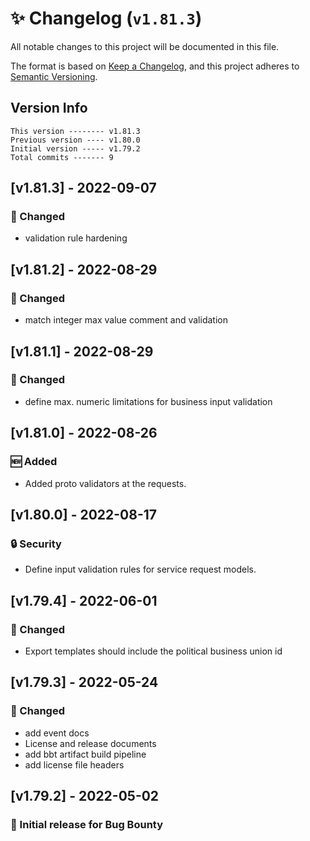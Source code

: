 # ✨ Changelog (`v1.81.3`)

All notable changes to this project will be documented in this file.

The format is based on [Keep a Changelog](https://keepachangelog.com/en/1.0.0/),
and this project adheres to [Semantic Versioning](https://semver.org/spec/v2.0.0.html).

## Version Info

```text
This version -------- v1.81.3
Previous version ---- v1.80.0
Initial version ----- v1.79.2
Total commits ------- 9
```

## [v1.81.3] - 2022-09-07

### 🔄 Changed

- validation rule hardening

## [v1.81.2] - 2022-08-29

### 🔄 Changed

- match integer max value comment and validation

## [v1.81.1] - 2022-08-29

### 🔄 Changed

- define max. numeric limitations for business input validation

## [v1.81.0] - 2022-08-26

### 🆕 Added

- Added proto validators at the requests.

## [v1.80.0] - 2022-08-17

### 🔒 Security

- Define input validation rules for service request models.

## [v1.79.4] - 2022-06-01

### 🔄 Changed

- Export templates should include the political business union id

## [v1.79.3] - 2022-05-24

### 🔄 Changed

- add event docs
- License and release documents
- add bbt artifact build pipeline
- add license file headers

## [v1.79.2] - 2022-05-02

### 🎉 Initial release for Bug Bounty
